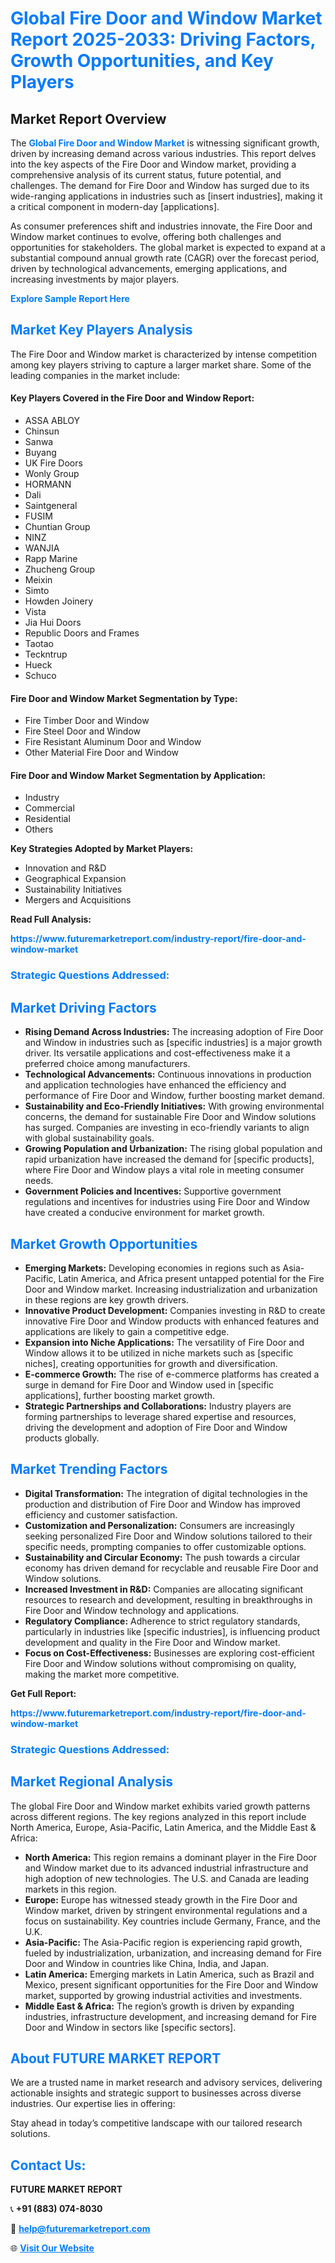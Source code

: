 <h1 style="color: #007BFF;">Global Fire Door and Window Market Report 2025-2033: Driving Factors, Growth Opportunities, and Key Players</h1>

<section id="overview">
<h2>Market Report Overview</h2>
<p>The <a href="https://www.futuremarketreport.com/industry-report/fire-door-and-window-market" style="color: #007BFF; text-decoration: none;"><strong>Global Fire Door and Window Market</strong></a> is witnessing significant growth, driven by increasing demand across various industries. This report delves into the key aspects of the Fire Door and Window market, providing a comprehensive analysis of its current status, future potential, and challenges. The demand for Fire Door and Window has surged due to its wide-ranging applications in industries such as [insert industries], making it a critical component in modern-day [applications].</p>
<p>As consumer preferences shift and industries innovate, the Fire Door and Window market continues to evolve, offering both challenges and opportunities for stakeholders. The global market is expected to expand at a substantial compound annual growth rate (CAGR) over the forecast period, driven by technological advancements, emerging applications, and increasing investments by major players.</p>
</section>

<section id="overview">
<p><a href="https://www.futuremarketreport.com/request-sample/reportId=89043" style="color: #007BFF; text-decoration: none;"><strong>Explore Sample Report Here</strong></a></p>
</section>

<section id="key-players">
<h2 style="color: #007BFF;">Market Key Players Analysis</h2>
<p>The Fire Door and Window market is characterized by intense competition among key players striving to capture a larger market share. Some of the leading companies in the market include:</p>
<h4>Key Players Covered in the Fire Door and Window Report:</h4>
<ul><li>ASSA ABLOY</li><li>Chinsun</li><li>Sanwa</li><li>Buyang</li><li>UK Fire Doors</li><li>Wonly Group</li><li>HORMANN</li><li>Dali</li><li>Saintgeneral</li><li>FUSIM</li><li>Chuntian Group</li><li>NINZ</li><li>WANJIA</li><li>Rapp Marine</li><li>Zhucheng Group</li><li>Meixin</li><li>Simto</li><li>Howden Joinery</li><li>Vista</li><li>Jia Hui Doors</li><li>Republic Doors and Frames</li><li>Taotao</li><li>Teckntrup</li><li>Hueck</li><li>Schuco</li></ul>
<h4>Fire Door and Window Market Segmentation by Type:</h4>
<ul><li>Fire Timber Door and Window</li><li>Fire Steel Door and Window</li><li>Fire Resistant Aluminum Door and Window</li><li>Other Material Fire Door and Window</li></ul>

<h4>Fire Door and Window Market Segmentation by Application:</h4>
<ul><li>Industry</li><li>Commercial</li><li>Residential</li><li>Others</li></ul>
<p><strong>Key Strategies Adopted by Market Players:</strong></p>
<ul>
<li>Innovation and R&D</li>
<li>Geographical Expansion</li>
<li>Sustainability Initiatives</li>
<li>Mergers and Acquisitions</li>
</ul>
</section>

<section>
<p><strong>Read Full Analysis: </strong></p><a href="https://www.futuremarketreport.com/industry-report/fire-door-and-window-market" style="color: #007BFF; text-decoration: none;"><strong>https://www.futuremarketreport.com/industry-report/fire-door-and-window-market</strong></a>
<h3 style="color: #007BFF;">Strategic Questions Addressed:</h3>
</section>

<section id="driving-factors">
<h2 style="color: #007BFF;">Market Driving Factors</h2>
<ul>
<li><strong>Rising Demand Across Industries:</strong> The increasing adoption of Fire Door and Window in industries such as [specific industries] is a major growth driver. Its versatile applications and cost-effectiveness make it a preferred choice among manufacturers.</li>
<li><strong>Technological Advancements:</strong> Continuous innovations in production and application technologies have enhanced the efficiency and performance of Fire Door and Window, further boosting market demand.</li>
<li><strong>Sustainability and Eco-Friendly Initiatives:</strong> With growing environmental concerns, the demand for sustainable Fire Door and Window solutions has surged. Companies are investing in eco-friendly variants to align with global sustainability goals.</li>
<li><strong>Growing Population and Urbanization:</strong> The rising global population and rapid urbanization have increased the demand for [specific products], where Fire Door and Window plays a vital role in meeting consumer needs.</li>
<li><strong>Government Policies and Incentives:</strong> Supportive government regulations and incentives for industries using Fire Door and Window have created a conducive environment for market growth.</li>
</ul>
</section>

<section id="growth-opportunities">
<h2 style="color: #007BFF;">Market Growth Opportunities</h2>
<ul>
<li><strong>Emerging Markets:</strong> Developing economies in regions such as Asia-Pacific, Latin America, and Africa present untapped potential for the Fire Door and Window market. Increasing industrialization and urbanization in these regions are key growth drivers.</li>
<li><strong>Innovative Product Development:</strong> Companies investing in R&D to create innovative Fire Door and Window products with enhanced features and applications are likely to gain a competitive edge.</li>
<li><strong>Expansion into Niche Applications:</strong> The versatility of Fire Door and Window allows it to be utilized in niche markets such as [specific niches], creating opportunities for growth and diversification.</li>
<li><strong>E-commerce Growth:</strong> The rise of e-commerce platforms has created a surge in demand for Fire Door and Window used in [specific applications], further boosting market growth.</li>
<li><strong>Strategic Partnerships and Collaborations:</strong> Industry players are forming partnerships to leverage shared expertise and resources, driving the development and adoption of Fire Door and Window products globally.</li>
</ul>
</section>

<section id="trending-factors">
<h2 style="color: #007BFF;">Market Trending Factors</h2>
<ul>
<li><strong>Digital Transformation:</strong> The integration of digital technologies in the production and distribution of Fire Door and Window has improved efficiency and customer satisfaction.</li>
<li><strong>Customization and Personalization:</strong> Consumers are increasingly seeking personalized Fire Door and Window solutions tailored to their specific needs, prompting companies to offer customizable options.</li>
<li><strong>Sustainability and Circular Economy:</strong> The push towards a circular economy has driven demand for recyclable and reusable Fire Door and Window solutions.</li>
<li><strong>Increased Investment in R&D:</strong> Companies are allocating significant resources to research and development, resulting in breakthroughs in Fire Door and Window technology and applications.</li>
<li><strong>Regulatory Compliance:</strong> Adherence to strict regulatory standards, particularly in industries like [specific industries], is influencing product development and quality in the Fire Door and Window market.</li>
<li><strong>Focus on Cost-Effectiveness:</strong> Businesses are exploring cost-efficient Fire Door and Window solutions without compromising on quality, making the market more competitive.</li>
</ul>
</section>

<section>
<p><strong>Get Full Report: </strong></p><a href="https://www.futuremarketreport.com/industry-report/fire-door-and-window-market" style="color: #007BFF; text-decoration: none;"><strong>https://www.futuremarketreport.com/industry-report/fire-door-and-window-market</strong></a>
<h3 style="color: #007BFF;">Strategic Questions Addressed:</h3>
</section>


<section id="regional-analysis">
<h2 style="color: #007BFF;">Market Regional Analysis</h2>
<p>The global Fire Door and Window market exhibits varied growth patterns across different regions. The key regions analyzed in this report include North America, Europe, Asia-Pacific, Latin America, and the Middle East & Africa:</p>
<ul>
<li><strong>North America:</strong> This region remains a dominant player in the Fire Door and Window market due to its advanced industrial infrastructure and high adoption of new technologies. The U.S. and Canada are leading markets in this region.</li>
<li><strong>Europe:</strong> Europe has witnessed steady growth in the Fire Door and Window market, driven by stringent environmental regulations and a focus on sustainability. Key countries include Germany, France, and the U.K.</li>
<li><strong>Asia-Pacific:</strong> The Asia-Pacific region is experiencing rapid growth, fueled by industrialization, urbanization, and increasing demand for Fire Door and Window in countries like China, India, and Japan.</li>
<li><strong>Latin America:</strong> Emerging markets in Latin America, such as Brazil and Mexico, present significant opportunities for the Fire Door and Window market, supported by growing industrial activities and investments.</li>
<li><strong>Middle East & Africa:</strong> The region’s growth is driven by expanding industries, infrastructure development, and increasing demand for Fire Door and Window in sectors like [specific sectors].</li>
</ul>
</section>

<footer>
<h2 style="color: #007BFF;">About FUTURE MARKET REPORT</h2>
<p>We are a trusted name in market research and advisory services, delivering actionable insights and strategic support to businesses across diverse industries. Our expertise lies in offering:</p>

<p>Stay ahead in today’s competitive landscape with our tailored research solutions.</p>

<h2 style="color: #007BFF;">Contact Us:</h2>
<p><strong>FUTURE MARKET REPORT</strong></p>
<p>📞 <strong>+91 (883) 074-8030</strong></p>
<p>📧 <strong><a href="mailto:help@futuremarketreport.com" style="color: #007BFF;">help@futuremarketreport.com</a></strong></p>
<p>🌐 <strong><a href="https://www.futuremarketreport.com/" style="color: #007BFF;">Visit Our Website</a></strong></p>
</footer>